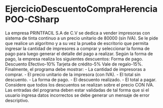 # EjercicioDescuentoCompraHerenciaPOO-CSharp
La empresa PRINTFACIL S.A de C.V se dedica a vender impresoras con sistema de tinta continuo a un precio unitario de 80000 (sin IVA). Se le pide que realice un algoritmo y a su vez la prueba de escritorio que permita ingresar la cantidad de impresores a comprar y seleccionar la forma de pago para luego generar el detalle del pago a realizar. Según la forma de pago, la empresa realiza los siguientes descuentos: Forma de pago. Descuento Efectivo-10% Tarjeta de crédito-5% Vale de regalo-15%. Finalmente, el programa debe mostrar:  - La cantidad de impresoras a comprar. - El precio unitario de la impresora (con IVA). - El total sin descuento. - La forma de pago. - El descuento realizado. - El total a pagar.  Considere que todos los descuentos se realizan sobre el precio CON IVA. Las entradas del programa deben estar validadas de tal forma que si el usuario ingresa datos incorrectos se debe generar un mensaje de error descriptivo.

